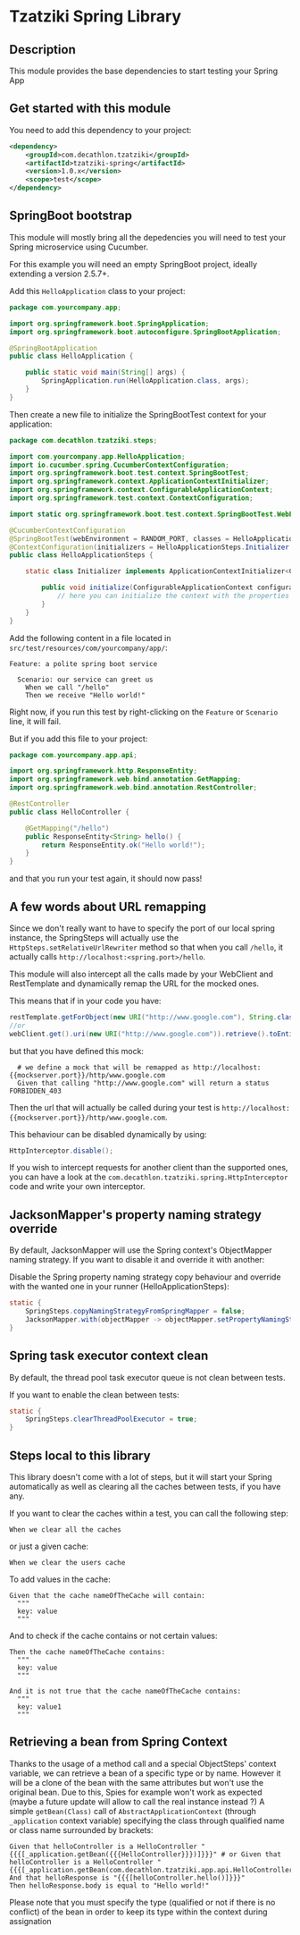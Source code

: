 Tzatziki Spring Library
======

## Description

This module provides the base dependencies to start testing your Spring App

## Get started with this module

You need to add this dependency to your project:

```xml
<dependency>
    <groupId>com.decathlon.tzatziki</groupId>
    <artifactId>tzatziki-spring</artifactId>
    <version>1.0.x</version>
    <scope>test</scope>
</dependency>
```

## SpringBoot bootstrap

This module will mostly bring all the depedencies you will need to test your Spring microservice using Cucumber.

For this example you will need an empty SpringBoot project, ideally extending a version 2.5.7+.

Add this `HelloApplication` class to your project:

```java
package com.yourcompany.app;

import org.springframework.boot.SpringApplication;
import org.springframework.boot.autoconfigure.SpringBootApplication;

@SpringBootApplication
public class HelloApplication {

    public static void main(String[] args) {
        SpringApplication.run(HelloApplication.class, args);
    }
}
```

Then create a new file to initialize the SpringBootTest context for your application:

```java
package com.decathlon.tzatziki.steps;

import com.yourcompany.app.HelloApplication;
import io.cucumber.spring.CucumberContextConfiguration;
import org.springframework.boot.test.context.SpringBootTest;
import org.springframework.context.ApplicationContextInitializer;
import org.springframework.context.ConfigurableApplicationContext;
import org.springframework.test.context.ContextConfiguration;

import static org.springframework.boot.test.context.SpringBootTest.WebEnvironment.RANDOM_PORT;

@CucumberContextConfiguration
@SpringBootTest(webEnvironment = RANDOM_PORT, classes = HelloApplication.class)
@ContextConfiguration(initializers = HelloApplicationSteps.Initializer.class)
public class HelloApplicationSteps {

    static class Initializer implements ApplicationContextInitializer<ConfigurableApplicationContext> {

        public void initialize(ConfigurableApplicationContext configurableApplicationContext) {
            // here you can initialize the context with the properties needed by your application.
        }
    }
}
```

Add the following content in a file located in `src/test/resources/com/yourcompany/app/`:
```gherkin
Feature: a polite spring boot service 

  Scenario: our service can greet us
    When we call "/hello"
    Then we receive "Hello world!"
```

Right now, if you run this test by right-clicking on the `Feature` or `Scenario` line, it will fail.

But if you add this file to your project:
```java
package com.yourcompany.app.api;

import org.springframework.http.ResponseEntity;
import org.springframework.web.bind.annotation.GetMapping;
import org.springframework.web.bind.annotation.RestController;

@RestController
public class HelloController {

    @GetMapping("/hello")
    public ResponseEntity<String> hello() {
        return ResponseEntity.ok("Hello world!");
    }
}
```

and that you run your test again, it should now pass!

## A few words about URL remapping

Since we don't really want to have to specify the port of our local spring instance, the SpringSteps will actually use the `HttpSteps.setRelativeUrlRewriter` method
so that when you call `/hello`, it actually calls `http://localhost:<spring.port>/hello`. 

This module will also intercept all the calls made by your WebClient and RestTemplate and dynamically remap the URL for the mocked ones.

This means that if in your code you have:
```java
restTemplate.getForObject(new URI("http://www.google.com"), String.class);
//or
webClient.get().uri(new URI("http://www.google.com")).retrieve().toEntity(String.class);
```

but that you have defined this mock:
```gherkin
  # we define a mock that will be remapped as http://localhost:{{mockserver.port}}/http/www.google.com
  Given that calling "http://www.google.com" will return a status FORBIDDEN_403
```

Then the url that will actually be called during your test is `http://localhost:{{mockserver.port}}/http/www.google.com`.

This behaviour can be disabled dynamically by using:
```java
HttpInterceptor.disable();
```

If you wish to intercept requests for another client than the supported ones, 
you can have a look at the `com.decathlon.tzatziki.spring.HttpInterceptor` code and write your own interceptor.

## JacksonMapper's property naming strategy override

By default, JacksonMapper will use the Spring context's ObjectMapper naming strategy.
If you want to disable it and override it with another:

Disable the Spring property naming strategy copy behaviour and override with the wanted one in your runner (HelloApplicationSteps):
```java
static {
    SpringSteps.copyNamingStrategyFromSpringMapper = false;
    JacksonMapper.with(objectMapper -> objectMapper.setPropertyNamingStrategy(PropertyNamingStrategies.WANTED_STRATEGY));
}
```

## Spring task executor context clean

By default, the thread pool task executor queue is not clean between tests. 

If you want to enable the clean between tests:

```java
static {
    SpringSteps.clearThreadPoolExecutor = true;
}
```

## Steps local to this library

This library doesn't come with a lot of steps, but it will start your Spring automatically 
as well as clearing all the caches between tests, if you have any.

If you want to clear the caches within a test, you can call the following step:
```gherkin
When we clear all the caches
```

or just a given cache:
```gherkin
When we clear the users cache
```

To add values in the cache:
```gherkin
Given that the cache nameOfTheCache will contain:
  """
  key: value
  """
```

And to check if the cache contains or not certain values:
```gherkin
Then the cache nameOfTheCache contains:
  """
  key: value
  """

And it is not true that the cache nameOfTheCache contains:
  """
  key: value1
  """
```

## Retrieving a bean from Spring Context
Thanks to the usage of a method call and a special ObjectSteps' context variable, we can retrieve a bean of a specific type or by name. However it will be a clone of the bean with the same attributes but won't use the original bean.
Due to this, Spies for example won't work as expected (maybe a future update will allow to call the real instance instead ?)
A simple `getBean(Class)` call of `AbstractApplicationContext` (through `_application` context variable) specifying the class through qualified name or class name surrounded by brackets:
```gherkin
Given that helloController is a HelloController "{{{[_application.getBean({{{HelloController}}})]}}}" # or Given that helloController is a HelloController "{{{[_application.getBean(com.decathlon.tzatziki.app.api.HelloController)]}}}"
And that helloResponse is "{{{[helloController.hello()]}}}"
Then helloResponse.body is equal to "Hello world!"
```
Please note that you must specify the type (qualified or not if there is no conflict) of the bean in order to keep its type within the context during assignation